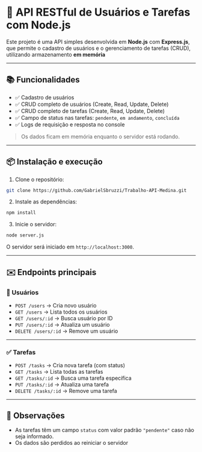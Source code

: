 # 🚀 API RESTful de Usuários e Tarefas com Node.js

Este projeto é uma API simples desenvolvida em **Node.js** com **Express.js**, que permite o cadastro de usuários e o gerenciamento de tarefas (CRUD), utilizando armazenamento **em memória**

---

## 📚 Funcionalidades

- ✅ Cadastro de usuários
- ✅ CRUD completo de usuários (Create, Read, Update, Delete)
- ✅ CRUD completo de tarefas (Create, Read, Update, Delete)
- ✅ Campo de status nas tarefas: `pendente`, `em andamento`, `concluída`
- ✅ Logs de requisição e resposta no console

> Os dados ficam em memória enquanto o servidor está rodando.

---

## 📦 Instalação e execução

1. Clone o repositório:

```bash
git clone https://github.com/GabrielSbruzzi/Trabalho-API-Medina.git
````

2. Instale as dependências:

```bash
npm install
```

3. Inicie o servidor:

```bash
node server.js
```

O servidor será iniciado em `http://localhost:3000`.

---

## ✉️ Endpoints principais

### 👤 Usuários

* `POST /users` → Cria novo usuário
* `GET /users` → Lista todos os usuários
* `GET /users/:id` → Busca usuário por ID
* `PUT /users/:id` → Atualiza um usuário
* `DELETE /users/:id` → Remove um usuário

---

### ✅ Tarefas

* `POST /tasks` → Cria nova tarefa (com status)
* `GET /tasks` → Lista todas as tarefas
* `GET /tasks/:id` → Busca uma tarefa específica
* `PUT /tasks/:id` → Atualiza uma tarefa
* `DELETE /tasks/:id` → Remove uma tarefa

---

## 📝 Observações

* As tarefas têm um campo `status` com valor padrão `"pendente"` caso não seja informado.
* Os dados são perdidos ao reiniciar o servidor
